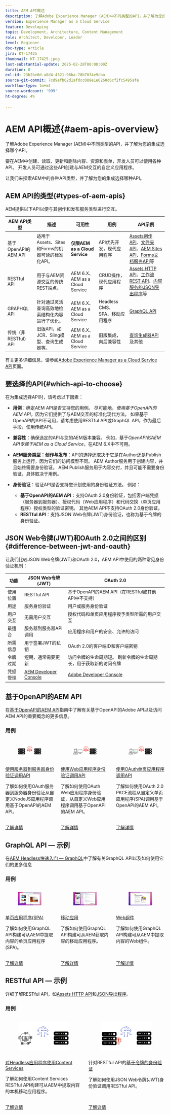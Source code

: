 ```yaml
---
title: AEM API概述
description: 了解Adobe Experience Manager (AEM)中不同类型的API，并了解为您的集成选择哪个API。
version: Experience Manager as a Cloud Service
feature: Developing
topic: Development, Architecture, Content Management
role: Architect, Developer, Leader
level: Beginner
doc-type: Article
jira: KT-17425
thumbnail: KT-17425.jpeg
last-substantial-update: 2025-02-28T00:00:00Z
duration: 0
exl-id: 23b2be0d-a8d4-4521-96ba-78b70f4e9cba
source-git-commit: 7cd9efb62d1afdcc089e1e6260d6cf2fc5495afe
workflow-type: tm+mt
source-wordcount: '999'
ht-degree: 4%

---
```


# AEM API概述{#aem-apis-overview}

了解Adobe Experience Manager (AEM)中不同类型的API，并了解为您的集成选择哪个API。

要在AEM中创建、读取、更新和删除内容、资源和表单，开发人员可以使用各种API。 开发人员可通过这些API创建与AEM交互的自定义应用程序。

让我们来探索AEM中的各种API类型，并了解为您的集成选择哪种API。

## AEM API的类型{#types-of-aem-apis}

AEM提供以下API以便与其创作和发布服务类型进行交互。

| AEM API类型 | 描述 | 可用性 | 用例 | API示例 |
| --- | --- | --- | --- | --- |
| 基于OpenAPI的AEM API | 适用于Assets、Sites和Forms的机器可读的标准化API。 | **仅限AEM as a Cloud Service** | API优先开发，现代应用程序 | [Assets创作API](https://developer.adobe.com/experience-cloud/experience-manager-apis/api/experimental/assets/author/)、[文件夹API](https://developer.adobe.com/experience-cloud/experience-manager-apis/api/experimental/folders/)、[AEM Sites API](https://developer.adobe.com/experience-cloud/experience-manager-apis/api/stable/sites/)、[Forms文档服务API](https://developer.adobe.com/experience-cloud/experience-manager-apis/api/experimental/document/)等 |
| RESTful API | 用于与AEM资源交互的传统REST端点。 | AEM 6.X、AEM as a Cloud Service | CRUD操作，现代应用程序 | [Assets HTTP API](https://experienceleague.adobe.com/zh-hans/docs/experience-manager-cloud-service/content/assets/admin/mac-api-assets)、[工作流REST API](https://experienceleague.adobe.com/zh-hans/docs/experience-manager-65/content/implementing/developing/extending-aem/extending-workflows/workflows-program-interaction#using-the-workflow-rest-api)、[内容服务的JSON导出程序](https://experienceleague.adobe.com/zh-hans/docs/experience-manager-cloud-service/content/implementing/developing/full-stack/components-templates/json-exporter)等 |
| GRAPHQL API | 针对通过灵活查询高效地检索结构化内容进行了优化。 | AEM 6.X、AEM as a Cloud Service | Headless CMS、SPA、移动应用程序 | [GraphQL API](https://experienceleague.adobe.com/zh-hans/docs/experience-manager-cloud-service/content/headless/graphql-api/content-fragments) |
| 传统（非RESTful） API | 旧版API，如JCR、Sling模型、查询生成器等。 | AEM 6.X、AEM as a Cloud Service | 旧版集成，向后兼容性 | [查询生成器API](https://experienceleague.adobe.com/zh-hans/docs/experience-manager-cloud-service/content/implementing/developing/full-stack/search/query-builder-api)及其他 |

有关更多详细信息，请参阅[Adobe Experience Manager as a Cloud Service API](https://developer.adobe.com/experience-cloud/experience-manager-apis/)页面。

## 要选择的API{#which-api-to-choose}

在为集成选择API时，请考虑以下因素：

- **用例**：确定AEM API是否支持您的用例。 尽可能地，_使用基于OpenAPI的AEM API_，因为它们提供了与AEM交互的标准化现代方法。 如果基于OpenAPI的API不可用，请考虑使用RESTful API或GraphQL API，作为最后手段，使用传统API。

- **兼容性**：确保选定的API与您的AEM版本兼容。 例如，基于&#x200B;_OpenAPI的AEM API专属于AEM as a Cloud Service_，在AEM 6.X中不可用。

- **AEM服务类型：创作与发布**：API的选择还取决于它是在Author还是Publish服务上运行，因为它们的访问模型不同。 AEM Author服务用于创建内容，并且始终需要身份验证。 AEM Publish服务用于内容交付，并且可能不需要身份验证，具体取决于用例。

- **身份验证**：验证API是否支持您计划使用的身份验证方法。 例如：
   - **基于OpenAPI的AEM API**：支持OAuth 2.0身份验证，包括客户端凭据（服务器到服务器）、授权代码（Web应用程序）和代码交换（单页应用程序）授权类型的验证密钥。 其他AEM API不支持OAuth 2.0身份验证。
   - **RESTful API**：支持JSON Web令牌(JWT)身份验证，也称为基于令牌的身份验证。

## JSON Web令牌(JWT)和OAuth 2.0之间的区别{#difference-between-jwt-and-oauth}

让我们比较JSON Web令牌(JWT)和OAuth 2.0，AEM API中使用的两种常见身份验证机制：

| 功能 | JSON Web令牌(JWT) | OAuth 2.0 |
| --- | --- | --- |
| 使用位置 | RESTful API | 基于OpenAPI的AEM API（在RESTful或其他API中不支持） |
| 用途 | 服务身份验证 | 用户或服务身份验证 |
| 用户交互 | 无需用户交互 | 授权代码和单页应用程序授予类型所需的用户交互 |
| 最适合 | 服务器到服务器API调用 | 应用程序和用户的安全、允许的访问 |
| 所需信息 | 用于签署JWT的私钥 | OAuth 2.0的客户端ID和客户端密钥 |
| 令牌过期 | 短期，通常需要更新 | 访问令牌的生命周期短。 刷新令牌的生命周期长，用于获取新的访问令牌 |
| 凭据管理 | [AEM Developer Console](https://experienceleague.adobe.com/zh-hans/docs/experience-manager-learn/cloud-service/debugging/debugging-aem-as-a-cloud-service/developer-console) | [Adobe Developer Console](https://developer.adobe.com/developer-console/) |

## 基于OpenAPI的AEM API

在[基于OpenAPI的AEM API](./openapis/overview.md)指南中了解有关基于OpenAPI的Adobe API以及访问AEM API的重要概念的更多信息。

### 用例

<!-- CARDS
{target = _self}

* ./openapis/use-cases/invoke-api-using-oauth-s2s.md
  {title = Invoke API using Server-to-Server authentication}
  {description = Learn how to invoke OpenAPI-based AEM APIs from a custom NodeJS application using OAuth Server-to-Server authentication.}
  {image = ./openapis/assets/s2s/OAuth-S2S.png}
* ./openapis/use-cases/invoke-api-using-oauth-web-app.md
  {title = Invoke API using Web App authentication}
  {description = Learn how to invoke OpenAPI-based AEM APIs from a custom web application using OAuth Web App authentication.}
  {image = ./openapis/assets/web-app/OAuth-WebApp.png} 
* ./openapis/use-cases/invoke-api-using-oauth-single-page-app.md
  {title = Invoke API using OAuth Single Page App}
  {description = Learn how to invoke OpenAPI-based AEM APIs from a custom Single Page App (SPA) using OAuth 2.0 PKCE flow.}
  {image = ./openapis/assets/spa/OAuth-SPA.png}
-->
<!-- START CARDS HTML - DO NOT MODIFY BY HAND -->
<div class="columns">
    <div class="column is-half-tablet is-half-desktop is-one-third-widescreen" aria-label="Invoke API using Server-to-Server authentication">
        <div class="card" style="height: 100%; display: flex; flex-direction: column; height: 100%;">
            <div class="card-image">
                <figure class="image x-is-16by9">
                    <a href="./openapis/use-cases/invoke-api-using-oauth-s2s.md" title="使用服务器到服务器身份验证调用API" target="_self" rel="referrer">
                        <img class="is-bordered-r-small" src="./openapis/assets/s2s/OAuth-S2S.png" alt="使用服务器到服务器身份验证调用API"
                             style="width: 100%; aspect-ratio: 16 / 9; object-fit: cover; overflow: hidden; display: block; margin: auto;">
                    </a>
                </figure>
            </div>
            <div class="card-content is-padded-small" style="display: flex; flex-direction: column; flex-grow: 1; justify-content: space-between;">
                <div class="top-card-content">
                    <p class="headline is-size-6 has-text-weight-bold">
                        <a href="./openapis/use-cases/invoke-api-using-oauth-s2s.md" target="_self" rel="referrer" title="使用服务器到服务器身份验证调用API">使用服务器到服务器身份验证调用API</a>
                    </p>
                    <p class="is-size-6">了解如何使用OAuth服务器到服务器身份验证从自定义NodeJS应用程序调用基于OpenAPI的AEM API。</p>
                </div>
                <a href="./openapis/use-cases/invoke-api-using-oauth-s2s.md" target="_self" rel="referrer" class="spectrum-Button spectrum-Button--outline spectrum-Button--primary spectrum-Button--sizeM" style="align-self: flex-start; margin-top: 1rem;">
                    <span class="spectrum-Button-label has-no-wrap has-text-weight-bold">了解详情</span>
                </a>
            </div>
        </div>
    </div>
    <div class="column is-half-tablet is-half-desktop is-one-third-widescreen" aria-label="Invoke API using Web App authentication">
        <div class="card" style="height: 100%; display: flex; flex-direction: column; height: 100%;">
            <div class="card-image">
                <figure class="image x-is-16by9">
                    <a href="./openapis/use-cases/invoke-api-using-oauth-web-app.md" title="使用Web应用程序身份验证调用API" target="_self" rel="referrer">
                        <img class="is-bordered-r-small" src="./openapis/assets/web-app/OAuth-WebApp.png" alt="使用Web应用程序身份验证调用API"
                             style="width: 100%; aspect-ratio: 16 / 9; object-fit: cover; overflow: hidden; display: block; margin: auto;">
                    </a>
                </figure>
            </div>
            <div class="card-content is-padded-small" style="display: flex; flex-direction: column; flex-grow: 1; justify-content: space-between;">
                <div class="top-card-content">
                    <p class="headline is-size-6 has-text-weight-bold">
                        <a href="./openapis/use-cases/invoke-api-using-oauth-web-app.md" target="_self" rel="referrer" title="使用Web应用程序身份验证调用API">使用Web应用程序身份验证调用API</a>
                    </p>
                    <p class="is-size-6">了解如何使用OAuth Web应用程序身份验证，从自定义Web应用程序调用基于OpenAPI的AEM API。</p>
                </div>
                <a href="./openapis/use-cases/invoke-api-using-oauth-web-app.md" target="_self" rel="referrer" class="spectrum-Button spectrum-Button--outline spectrum-Button--primary spectrum-Button--sizeM" style="align-self: flex-start; margin-top: 1rem;">
                    <span class="spectrum-Button-label has-no-wrap has-text-weight-bold">了解详情</span>
                </a>
            </div>
        </div>
    </div>
    <div class="column is-half-tablet is-half-desktop is-one-third-widescreen" aria-label="Invoke API using OAuth Single Page App">
        <div class="card" style="height: 100%; display: flex; flex-direction: column; height: 100%;">
            <div class="card-image">
                <figure class="image x-is-16by9">
                    <a href="./openapis/use-cases/invoke-api-using-oauth-single-page-app.md" title="使用OAuth单页应用程序调用API" target="_self" rel="referrer">
                        <img class="is-bordered-r-small" src="./openapis/assets/spa/OAuth-SPA.png" alt="使用OAuth单页应用程序调用API"
                             style="width: 100%; aspect-ratio: 16 / 9; object-fit: cover; overflow: hidden; display: block; margin: auto;">
                    </a>
                </figure>
            </div>
            <div class="card-content is-padded-small" style="display: flex; flex-direction: column; flex-grow: 1; justify-content: space-between;">
                <div class="top-card-content">
                    <p class="headline is-size-6 has-text-weight-bold">
                        <a href="./openapis/use-cases/invoke-api-using-oauth-single-page-app.md" target="_self" rel="referrer" title="使用OAuth单页应用程序调用API">使用OAuth单页应用程序调用API</a>
                    </p>
                    <p class="is-size-6">了解如何使用OAuth 2.0 PKCE流程从自定义单页应用程序(SPA)调用基于OpenAPI的AEM API。</p>
                </div>
                <a href="./openapis/use-cases/invoke-api-using-oauth-single-page-app.md" target="_self" rel="referrer" class="spectrum-Button spectrum-Button--outline spectrum-Button--primary spectrum-Button--sizeM" style="align-self: flex-start; margin-top: 1rem;">
                    <span class="spectrum-Button-label has-no-wrap has-text-weight-bold">了解详情</span>
                </a>
            </div>
        </div>
    </div>
</div>
<!-- END CARDS HTML - DO NOT MODIFY BY HAND -->



## GraphQL API — 示例

在[AEM Headless快速入门 — GraphQL](https://experienceleague.adobe.com/zh-hans/docs/experience-manager-learn/getting-started-with-aem-headless/graphql/overview)中了解有关GraphQL API以及如何使用它们的更多信息

### 用例

<!-- CARDS
{target = _self}

* https://experienceleague.adobe.com/zh-hans/docs/experience-manager-learn/getting-started-with-aem-headless/deployments/spa#example-single-page-app
  {title = Single Page Application (SPA)}
  {description = Learn how to build a Single Page Application (SPA) that fetches content from AEM using GraphQL APIs.}
  {image = ./assets/react-app-card.png}
* https://experienceleague.adobe.com/zh-hans/docs/experience-manager-learn/getting-started-with-aem-headless/deployments/mobile#example-mobile-apps
  {title = Mobile App}
  {description = Learn how to build a mobile app that fetches content from AEM using GraphQL APIs.}
  {image = ./assets/ios-app-card.png}
* https://experienceleague.adobe.com/zh-hans/docs/experience-manager-learn/getting-started-with-aem-headless/deployments/web-component#example-web-component
  {title = Web Component}
  {description = Learn how to build a web component that fetches content from AEM using GraphQL APIs.}
  {image = ./assets/web-component-card.png}
-->
<!-- START CARDS HTML - DO NOT MODIFY BY HAND -->
<div class="columns">
    <div class="column is-half-tablet is-half-desktop is-one-third-widescreen" aria-label="Single Page Application (SPA)">
        <div class="card" style="height: 100%; display: flex; flex-direction: column; height: 100%;">
            <div class="card-image">
                <figure class="image x-is-16by9">
                    <a href="https://experienceleague.adobe.com/zh-hans/docs/experience-manager-learn/getting-started-with-aem-headless/deployments/spa#example-single-page-app" title="单页应用程序(SPA)" target="_self" rel="referrer">
                        <img class="is-bordered-r-small" src="./assets/react-app-card.png" alt="单页应用程序(SPA)"
                             style="width: 100%; aspect-ratio: 16 / 9; object-fit: cover; overflow: hidden; display: block; margin: auto;">
                    </a>
                </figure>
            </div>
            <div class="card-content is-padded-small" style="display: flex; flex-direction: column; flex-grow: 1; justify-content: space-between;">
                <div class="top-card-content">
                    <p class="headline is-size-6 has-text-weight-bold">
                        <a href="https://experienceleague.adobe.com/zh-hans/docs/experience-manager-learn/getting-started-with-aem-headless/deployments/spa#example-single-page-app" target="_self" rel="referrer" title="单页应用程序(SPA)">单页应用程序(SPA)</a>
                    </p>
                    <p class="is-size-6">了解如何使用GraphQL API构建可从AEM中提取内容的单页应用程序(SPA)。</p>
                </div>
                <a href="https://experienceleague.adobe.com/zh-hans/docs/experience-manager-learn/getting-started-with-aem-headless/deployments/spa#example-single-page-app" target="_self" rel="referrer" class="spectrum-Button spectrum-Button--outline spectrum-Button--primary spectrum-Button--sizeM" style="align-self: flex-start; margin-top: 1rem;">
                    <span class="spectrum-Button-label has-no-wrap has-text-weight-bold">了解详情</span>
                </a>
            </div>
        </div>
    </div>
    <div class="column is-half-tablet is-half-desktop is-one-third-widescreen" aria-label="Mobile App">
        <div class="card" style="height: 100%; display: flex; flex-direction: column; height: 100%;">
            <div class="card-image">
                <figure class="image x-is-16by9">
                    <a href="https://experienceleague.adobe.com/zh-hans/docs/experience-manager-learn/getting-started-with-aem-headless/deployments/mobile#example-mobile-apps" title="移动应用程序" target="_self" rel="referrer">
                        <img class="is-bordered-r-small" src="./assets/ios-app-card.png" alt="移动应用程序"
                             style="width: 100%; aspect-ratio: 16 / 9; object-fit: cover; overflow: hidden; display: block; margin: auto;">
                    </a>
                </figure>
            </div>
            <div class="card-content is-padded-small" style="display: flex; flex-direction: column; flex-grow: 1; justify-content: space-between;">
                <div class="top-card-content">
                    <p class="headline is-size-6 has-text-weight-bold">
                        <a href="https://experienceleague.adobe.com/zh-hans/docs/experience-manager-learn/getting-started-with-aem-headless/deployments/mobile#example-mobile-apps" target="_self" rel="referrer" title="移动应用程序">移动应用</a>
                    </p>
                    <p class="is-size-6">了解如何使用GraphQL API构建可从AEM获取内容的移动应用程序。</p>
                </div>
                <a href="https://experienceleague.adobe.com/zh-hans/docs/experience-manager-learn/getting-started-with-aem-headless/deployments/mobile#example-mobile-apps" target="_self" rel="referrer" class="spectrum-Button spectrum-Button--outline spectrum-Button--primary spectrum-Button--sizeM" style="align-self: flex-start; margin-top: 1rem;">
                    <span class="spectrum-Button-label has-no-wrap has-text-weight-bold">了解详情</span>
                </a>
            </div>
        </div>
    </div>
    <div class="column is-half-tablet is-half-desktop is-one-third-widescreen" aria-label="Web Component">
        <div class="card" style="height: 100%; display: flex; flex-direction: column; height: 100%;">
            <div class="card-image">
                <figure class="image x-is-16by9">
                    <a href="https://experienceleague.adobe.com/zh-hans/docs/experience-manager-learn/getting-started-with-aem-headless/deployments/web-component#example-web-component" title="Web组件" target="_self" rel="referrer">
                        <img class="is-bordered-r-small" src="./assets/web-component-card.png" alt="Web组件"
                             style="width: 100%; aspect-ratio: 16 / 9; object-fit: cover; overflow: hidden; display: block; margin: auto;">
                    </a>
                </figure>
            </div>
            <div class="card-content is-padded-small" style="display: flex; flex-direction: column; flex-grow: 1; justify-content: space-between;">
                <div class="top-card-content">
                    <p class="headline is-size-6 has-text-weight-bold">
                        <a href="https://experienceleague.adobe.com/zh-hans/docs/experience-manager-learn/getting-started-with-aem-headless/deployments/web-component#example-web-component" target="_self" rel="referrer" title="Web组件">Web组件</a>
                    </p>
                    <p class="is-size-6">了解如何使用GraphQL API构建可从AEM中提取内容的Web组件。</p>
                </div>
                <a href="https://experienceleague.adobe.com/zh-hans/docs/experience-manager-learn/getting-started-with-aem-headless/deployments/web-component#example-web-component" target="_self" rel="referrer" class="spectrum-Button spectrum-Button--outline spectrum-Button--primary spectrum-Button--sizeM" style="align-self: flex-start; margin-top: 1rem;">
                    <span class="spectrum-Button-label has-no-wrap has-text-weight-bold">了解详情</span>
                </a>
            </div>
        </div>
    </div>
</div>
<!-- END CARDS HTML - DO NOT MODIFY BY HAND -->

## RESTful API — 示例

详细了解RESTful API，如[Assets HTTP API](https://experienceleague.adobe.com/zh-hans/docs/experience-manager-cloud-service/content/assets/admin/mac-api-assets)和[JSON导出程序](https://experienceleague.adobe.com/zh-hans/docs/experience-manager-cloud-service/content/implementing/developing/full-stack/components-templates/json-exporter)。

### 用例

<!-- CARDS
{target = _self}

* https://experienceleague.adobe.com/zh-hans/docs/experience-manager-learn/getting-started-with-aem-headless/content-services/overview
  {title = Using Content Services for Headless App}
  {description = Learn how to build a native mobile app that fetches content from AEM using Content Services RESTful APIs.}
  {image = ./assets/RESTful-Content-Service.png}
* https://experienceleague.adobe.com/zh-hans/docs/experience-manager-learn/getting-started-with-aem-headless/authentication/overview
  {title = Token-based Authentication for RESTful APIs}
  {description = Learn how to invoke RESTful APIs using JSON Web Token (JWT) authentication.}
  {image = ./assets/RESTful-TokenAuth.png}
-->
<!-- START CARDS HTML - DO NOT MODIFY BY HAND -->
<div class="columns">
    <div class="column is-half-tablet is-half-desktop is-one-third-widescreen" aria-label="Using Content Services for Headless App">
        <div class="card" style="height: 100%; display: flex; flex-direction: column; height: 100%;">
            <div class="card-image">
                <figure class="image x-is-16by9">
                    <a href="https://experienceleague.adobe.com/zh-hans/docs/experience-manager-learn/getting-started-with-aem-headless/content-services/overview" title="对Headless应用程序使用Content Services" target="_self" rel="referrer">
                        <img class="is-bordered-r-small" src="./assets/RESTful-Content-Service.png" alt="对Headless应用程序使用Content Services"
                             style="width: 100%; aspect-ratio: 16 / 9; object-fit: cover; overflow: hidden; display: block; margin: auto;">
                    </a>
                </figure>
            </div>
            <div class="card-content is-padded-small" style="display: flex; flex-direction: column; flex-grow: 1; justify-content: space-between;">
                <div class="top-card-content">
                    <p class="headline is-size-6 has-text-weight-bold">
                        <a href="https://experienceleague.adobe.com/zh-hans/docs/experience-manager-learn/getting-started-with-aem-headless/content-services/overview" target="_self" rel="referrer" title="对Headless应用程序使用Content Services">对Headless应用程序使用Content Services</a>
                    </p>
                    <p class="is-size-6">了解如何使用Content Services RESTful API构建可从AEM中提取内容的本机移动应用程序。</p>
                </div>
                <a href="https://experienceleague.adobe.com/zh-hans/docs/experience-manager-learn/getting-started-with-aem-headless/content-services/overview" target="_self" rel="referrer" class="spectrum-Button spectrum-Button--outline spectrum-Button--primary spectrum-Button--sizeM" style="align-self: flex-start; margin-top: 1rem;">
                    <span class="spectrum-Button-label has-no-wrap has-text-weight-bold">了解详情</span>
                </a>
            </div>
        </div>
    </div>
    <div class="column is-half-tablet is-half-desktop is-one-third-widescreen" aria-label="Token-based Authentication for RESTful APIs">
        <div class="card" style="height: 100%; display: flex; flex-direction: column; height: 100%;">
            <div class="card-image">
                <figure class="image x-is-16by9">
                    <a href="https://experienceleague.adobe.com/zh-hans/docs/experience-manager-learn/getting-started-with-aem-headless/authentication/overview" title="针对RESTful API的基于令牌的身份验证" target="_self" rel="referrer">
                        <img class="is-bordered-r-small" src="./assets/RESTful-TokenAuth.png" alt="针对RESTful API的基于令牌的身份验证"
                             style="width: 100%; aspect-ratio: 16 / 9; object-fit: cover; overflow: hidden; display: block; margin: auto;">
                    </a>
                </figure>
            </div>
            <div class="card-content is-padded-small" style="display: flex; flex-direction: column; flex-grow: 1; justify-content: space-between;">
                <div class="top-card-content">
                    <p class="headline is-size-6 has-text-weight-bold">
                        针对RESTful API的<a href="https://experienceleague.adobe.com/zh-hans/docs/experience-manager-learn/getting-started-with-aem-headless/authentication/overview" target="_self" rel="referrer" title="针对RESTful API的基于令牌的身份验证">基于令牌的身份验证</a>
                    </p>
                    <p class="is-size-6">了解如何使用JSON Web令牌(JWT)身份验证调用RESTful API。</p>
                </div>
                <a href="https://experienceleague.adobe.com/zh-hans/docs/experience-manager-learn/getting-started-with-aem-headless/authentication/overview" target="_self" rel="referrer" class="spectrum-Button spectrum-Button--outline spectrum-Button--primary spectrum-Button--sizeM" style="align-self: flex-start; margin-top: 1rem;">
                    <span class="spectrum-Button-label has-no-wrap has-text-weight-bold">了解详情</span>
                </a>
            </div>
        </div>
    </div>
</div>
<!-- END CARDS HTML - DO NOT MODIFY BY HAND -->


